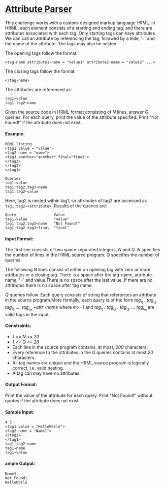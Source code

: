 # [Attribute Parser](https://www.hackerrank.com/challenges/attribute-parser/problem)

  This challenge works with a custom-designed markup language HRML. In HRML, each element consists of a starting and ending tag, and there are 
  attributes associated with each tag. Only starting tags can have attributes. We can call an attribute by referencing the tag, followed by a tilde,
  '`~`' and the name of the attribute. The tags may also be nested.

The opening tags follow the format:

`<tag-name attribute1-name = "value1" attribute2-name = "value2" ...>`

The closing tags follow the format:

`</tag-name>`

The attributes are referenced as:

```
tag1~value  
tag1.tag2~name
```

Given the source code in HRML format consisting of *N* lines, answer *Q* queries. For each query, print the value of the attribute specified. 
Print "Not Found!" if the attribute does not exist.

#### Example:
```
HRML listing
<tag1 value = "value">
<tag2 name = "name">
<tag3 another="another" final="final">
</tag3>
</tag2>
</tag1>

Queries
tag1~value
tag1.tag2.tag3~name
tag1.tag2~value
```

Here, tag2 is nested within tag1, so attributes of tag2 are accessed as `tag1.tag2~<attribute>`. Results of the queries are:
```
Query                 Value
tag1~value            "value"
tag1.tag2.tag3~name   "Not Found!"
tag1.tag2.tag3~final  "final"
```  

#### Input Format:
The first line consists of two space separated integers, *N* and *Q*. *N* specifies the number of lines in the HRML source program. 
*Q* specifies the number of queries.

The following *N* lines consist of either an opening tag with zero or more attributes or a closing tag. There is a space after the tag-name, 
attribute-name, '=' and value.There is no space after the last value. If there are no attributes there is no space after tag name.

*Q* queries follow. Each query consists of string that references an attribute in the source program.More formally, each query is of the form
*tag<sub>i<sub>1</sub></sub> . tag<sub>i<sub>2</sub></sub> . tag<sub>i<sub>3</sub></sub> .... tag<sub>i<sub>m</sub></sub> ~attr -name*
where *m>=1* and *tag<sub>i<sub>1</sub></sub> . tag<sub>i<sub>2</sub></sub> . tag<sub>i<sub>3</sub></sub> .... tag<sub>i<sub>m</sub></sub>*
are valid tags in the input.

#### Constraints:
- *1 <= N <= 20*
- *1 <= Q <= 20*
- Each line in the source program contains, at most, *200* characters.
- Every reference to the attributes in the *Q* queries contains at most *20* characters.
- All tag names are unique and the HRML source program is logically correct, i.e. valid nesting.
- A tag can may have no attributes.

#### Output Format:
Print the value of the attribute for each query. Print "Not Found!" without quotes if the attribute does not exist.

#### Sample Input:
```
4 3
<tag1 value = "HelloWorld">
<tag2 name = "Name1">
</tag2>
</tag1>
tag1.tag2~name
tag1~name
tag1~value
```

#### ample Output:
```
Name1
Not Found!
HelloWorld
```
